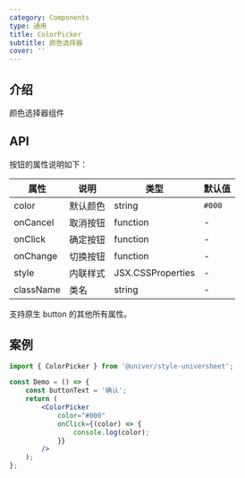 ```yaml
---
category: Components
type: 通用
title: ColorPicker
subtitle: 颜色选择器
cover: ''
---
```


## 介绍

颜色选择器组件

## API

按钮的属性说明如下：

| 属性      | 说明     | 类型              | 默认值 |
| --------- | -------- | ----------------- | ------ |
| color     | 默认颜色 | string            | `#000` |
| onCancel  | 取消按钮 | function          | -      |
| onClick   | 确定按钮 | function          | -      |
| onChange  | 切换按钮 | function          | -      |
| style     | 内联样式 | JSX.CSSProperties | -      |
| className | 类名     | string            | -      |

支持原生 button 的其他所有属性。

## 案例

```jsx
import { ColorPicker } from '@univer/style-universheet';

const Demo = () => {
    const buttonText = '确认';
    return (
        <ColorPicker
            color="#000"
            onClick={(color) => {
                console.log(color);
            }}
        />
    );
};
```
